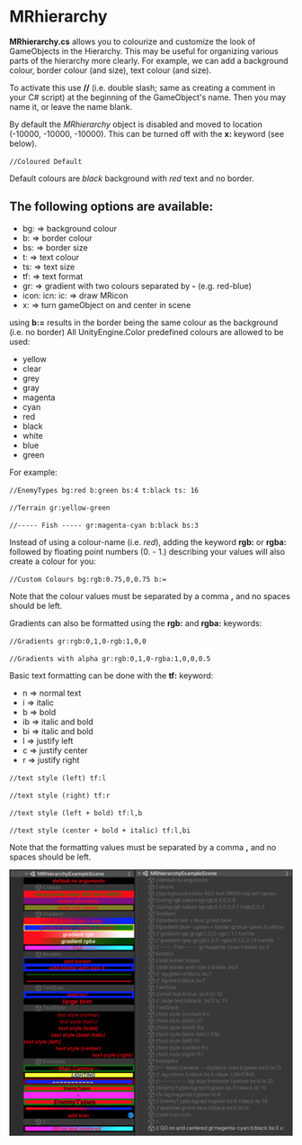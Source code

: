 # MRhierarchy

**MRhierarchy.cs** allows you to colourize and customize the look of GameObjects in the Hierarchy.
This may be useful for organizing various parts of the hierarchy more clearly.
For example, we can add a background colour, border colour (and size), text colour (and size).

To activate this use **//** (i.e. double slash; same as creating a comment in your C# script) at the beginning of the GameObject's name. Then you may name it, or leave the name blank.

By default the *MRhierarchy* object is disabled and moved to location (-10000, -10000, -10000). This can be turned off with the **x:** keyword (see below).

`//Coloured Default`

Default colours are *black* background with *red* text and no border.

## The following options are available:

+ bg:   => background colour
+ b:    => border colour
+ bs:   => border size
+ t:    => text colour
+ ts:   => text size
+ tf:   => text format
+ gr:   => gradient with two colours separated by **-** (e.g. red-blue)
+ icon: icn: ic:    => draw MRicon
+ x:    => turn gameObject on and center in scene

using **b:=** results in the border being the same colour as the background (i.e. no border)
All UnityEngine.Color predefined colours are allowed to be used:

* yellow
* clear
* grey
* gray
* magenta
* cyan
* red
* black
* white
* blue
* green

For example:

`//EnemyTypes bg:red b:green bs:4 t:black ts: 16`

`//Terrain gr:yellow-green `

`//----- Fish ----- gr:magenta-cyan b:black bs:3`

Instead of using a colour-name (i.e. *red*), adding the keyword **rgb:** or **rgba:** followed by floating point numbers (0. - 1.) describing your values will also create a colour for you:

`//Custom Colours bg:rgb:0.75,0,0.75 b:=`

Note that the colour values must be separated by a comma **,** and no spaces should be left.

Gradients can also be formatted using the **rgb:** and **rgba:** keywords:

`//Gradients gr:rgb:0,1,0-rgb:1,0,0`

`//Gradients with alpha gr:rgb:0,1,0-rgba:1,0,0,0.5`

Basic text formatting can be done with the **tf:** keyword:

+ n     => normal text
+ i     => italic
+ b     => bold
+ ib    => italic and bold
+ bi    => italic and bold
+ l     => justify left
+ c     => justify center
+ r     => justify right

`//text style (left) tf:l`

`//text style (right) tf:r`

`//text style (left + bold) tf:l,b`

`//text style (center + bold + italic) tf:l,bi`

Note that the formatting values must be separated by a comma **,** and no spaces should be left.

![screenshot](Editor/GUI/ScreenShotCombined.png)
